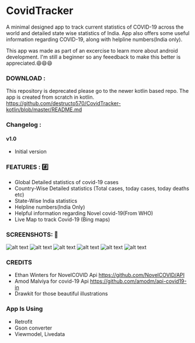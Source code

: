 # CovidTracker
A minimal designed app to track current statistics of COVID-19 across the world and detailed state wise statistics of India. App also offers some useful information regarding COVID-19, along with helpline numbers(India only).

This app was made as part of an excercise to learn more about android development. I'm still a beginner so any feeedback to make this better is appreciated.:smile::smile::smile:

### DOWNLOAD :

This repository is deprecated please go to the newer kotlin based repo.
The app is created from scratch in kotlin.
https://github.com/destructo570/CovidTracker-kotlin/blob/master/README.md

### Changelog :

#### v1.0
   - Initial version

### FEATURES : :hash:
- Global Detailed statistics of covid-19 cases
- Country-Wise Detailed statistics (Total cases, today cases, today deaths etc)
- State-Wise India statistics
- Helpline numbers(India Only)
- Helpful information regarding Novel covid-19(From WHO)
- Live Map to track Covid-19 (Bing maps)

### SCREENSHOTS: :iphone:

![alt text](https://i.imgur.com/ydR2H20.jpg)
![alt text](https://i.imgur.com/z8Y0Q4V.jpg)
![alt text](https://i.imgur.com/wAcK2fB.jpg)
![alt text](https://i.imgur.com/QSQjWWO.jpg)
![alt text](https://i.imgur.com/dlxy7XE.jpg)
![alt text](https://i.imgur.com/5aYztHM.jpg)

### CREDITS

- Ethan Winters for NovelCOVID Api https://github.com/NovelCOVID/API
- Amod Malviya for covid-19 Api https://github.com/amodm/api-covid19-in
- Drawkit for those beautiful illustrations

### App Is Using
- Retrofit
- Gson converter
- Viewmodel, Livedata
